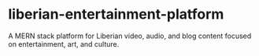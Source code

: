 # liberian-entertainment-platform
A MERN stack platform for Liberian video, audio, and blog content focused on entertainment, art, and culture.

